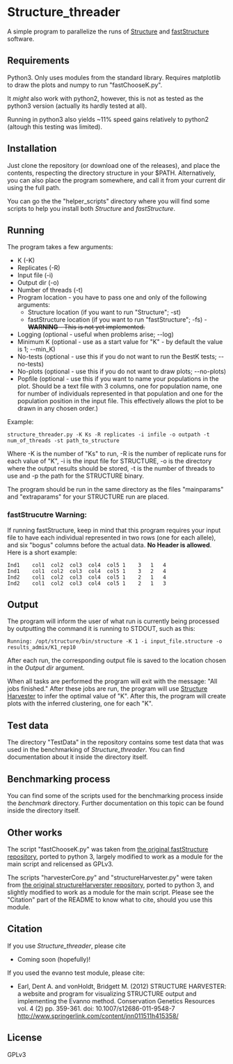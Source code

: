 # Structure_threader

A simple program to parallelize the runs of [Structure](http://pritchardlab.stanford.edu/structure.html) and [fastStructure](https://rajanil.github.io/fastStructure/) software.


## Requirements

Python3. Only uses modules from the standard library. Requires matplotlib to draw the plots and numpy to run "fastChooseK.py".

It *might* also work with python2, however, this is not as tested as the python3 version (actually its hardly tested at all).

Running in python3 also yields ~11% speed gains relatively to python2 (altough this testing was limited).


## Installation

Just clone the repository (or download one of the releases), and place the contents, respecting the directory structure in your $PATH.
Alternatively, you can also place the program somewhere, and call it from your current dir using the full path.

You can go the the "helper_scripts" directory where you will find some scripts to help you install both *Structure* and *fastStructure*.


## Running

The program takes a few arguments:

* K (-K)
* Replicates (-R)
* Input file (-i)
* Output dir (-o)
* Number of threads (-t)
* Program location - you have to pass one and only of the following arguments:
    * Structure location (if you want to run "Structure"; -st)
    * fastStructure location (if you want to run "fastStructure"; -fs) -
     ~~**WARNING** - This is not yet implemented.~~
* Logging (optional - useful when problems arise; --log)
* Minimum K (optional - use as a start value for "K" - by default the value is 1; --min_K)
* No-tests (optional - use this if you do not want to run the BestK tests; --no-tests)
* No-plots (optional - use this if you do not want to draw plots; --no-plots)
* Popfile (optional - use this if you want to name your populations in the plot. Should be a text file with 3 columns, one for population name, one for number of individuals represented in that population and one for the population position in the input file. This effectively allows the plot to be drawn in any chosen order.)

Example:

```
structure_threader.py -K Ks -R replicates -i infile -o outpath -t num_of_threads -st path_to_structure
```

Where -K is the number of "Ks" to run, -R is the number of replicate runs for
each value of "K", -i is the input file for STRUCTURE, -o is the directory where the output results should be stored,
-t is the number of threads to use and -p the path for the STRUCTURE binary.

The program should be run in the same directory as the files "mainparams" and
"extraparams" for your STRUCTURE run are placed.


### fastStrucutre Warning:

If running fastStructure, keep in mind that this program requires your input
file to have each individual represented in two rows (one for each allele), and
six "bogus" columns before the actual data. **No Header is allowed**. Here is a short example:

```
Ind1    col1  col2  col3  col4  col5 1    3   1   4
Ind1    col1  col2  col3  col4  col5 1    3   2   4
Ind2    col1  col2  col3  col4  col5 1    2   1   4
Ind2    col1  col2  col3  col4  col5 1    2   1   3

```


## Output

The program will inform the user of what run is currently being processed by
outputting the command it is running to STDOUT, such as this:

```
Running: /opt/structure/bin/structure -K 1 -i input_file.structure -o results_admix/K1_rep10
```

After each run, the corresponding output file is saved to the location chosen in
the *Output dir* argument.

When all tasks are performed the program will exit with the message:
"All jobs finished."
After these jobs are run, the program will use [Structure Harvester](http://taylor0.biology.ucla.edu/struct_harvest/) to infer the optimal value of "K".
After this, the program will create plots with the inferred clustering, one for each "K".


## Test data

The directory "TestData" in the repository contains some test data that was used in the benchmarking of *Structure_threader*.
You can find documentation about it inside the directory itself.


## Benchmarking process

You can find some of the scripts used for the benchmarking process inside the *benchmark* directory. Further documentation on this topic can be found inside the directory itself.


## Other works

The script "fastChooseK.py" was taken from [the original fastStructure repository](https://github.com/rajanil/fastStructure), ported to python 3, largely modified to work as a module for the main script and relicensed as GPLv3.

The scripts "harvesterCore.py" and "structureHarvester.py" were taken from [the original structureHarverster repository](https://github.com/dentearl/structureHarvester), ported to python 3, and slightly modified to work as a module for the main script. Please see the "Citation" part of the README to know what to cite, should you use this module.


## Citation

If you use *Structure_threader*, please cite

* Coming soon (hopefully)!

If you used the evanno test module, please cite:

*  Earl, Dent A. and vonHoldt, Bridgett M. (2012) STRUCTURE HARVESTER: a website
 and program for visualizing STRUCTURE output and implementing the Evanno
 method. Conservation Genetics Resources vol. 4 (2) pp. 359-361. doi: 10.1007/s12686-011-9548-7 http://www.springerlink.com/content/jnn011511h415358/


## License

GPLv3
